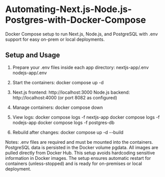 # Automating-Next.js-Node.js-Postgres-with-Docker-Compose
Docker Compose setup to run Next.js, Node.js, and PostgreSQL with .env support for easy on-prem or local deployments.

## Setup and Usage

1. Prepare your .env files inside each app directory:
   nextjs-app/.env
   nodejs-app/.env

2. Start the containers:
   docker compose up -d

3. Next.js frontend: http://localhost:3000
   Node.js backend: http://localhost:4000 (or port 8082 as configured)

4. Manage containers:
   docker compose down

5. View logs:
   docker compose logs -f nextjs-app
   docker compose logs -f nodejs-app
   docker compose logs -f postgres-db

6. Rebuild after changes:
   docker compose up -d --build

Notes:
.env files are required and must be mounted into the containers.
PostgreSQL data is persisted in the Docker volume pgdata.
All images are pulled directly from Docker Hub.
This setup avoids hardcoding sensitive information in Docker images.
The setup ensures automatic restart for containers (unless-stopped) and is ready for on-premises or local deployment.
 
